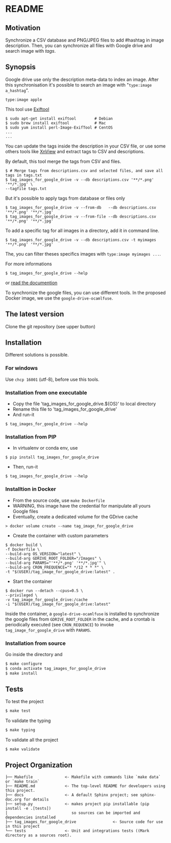 # README

## Motivation
Synchronize a CSV database and PNG/JPEG files to add #hashtag in image description.
Then, you can synchronize all files with Google drive and search image with *tags*.

## Synopsis
Google drive use only the description meta-data to index an image.
After this synchronisation it's possible to search an image with
"`type:image a_hashtag`".
```
type:image apple
```

This tool use [Exiftool](https://github.com/exiftool/exiftool)
```shell
$ sudo apt-get install exiftool        # Debian
$ sudo brew install exiftool           # Mac
$ sudo yum install perl-Image-ExifTool # CentOS
...
...
```

You can update the tags inside the description in your CSV file,
or use some others tools like [XnView](https://www.xnview.com/fr/)
and extract tags to CSV and descriptions.

By default, this tool merge the tags from CSV and files.

```shell
$ # Merge tags from descriptions.csv and selected files, and save all tags in tags.txt
$ tag_images_for_google_drive -v --db descriptions.csv '**/*.png' '**/*.jpg' \
--tagfile tags.txt
```

But it's possible to apply tags from database or files only
```shell
$ tag_images_for_google_drive -v --from-db   --db descriptions.csv '**/*.png' '**/*.jpg'
$ tag_images_for_google_drive -v --from-file --db descriptions.csv '**/*.png' '**/*.jpg'
```

To add a specific tag for all images in a directory, add it in command line.
```shell
$ tag_images_for_google_drive -v --db descriptions.csv -t myimages '**/*.png' '**/*.jpg'
```
The, you can filter theses specifics images with `type:image myimages ...`.

For more informations
```shell
$ tag_images_for_google_drive --help
```

or [read the documention](https://tag-images-for-google-drives.readthedocs.io/en/latest/)

To synchronize the google files, you can use different tools.
In the proposed Docker image, we use the `google-drive-ocamlfuse`.

## The latest version
Clone the git repository (see upper button)

## Installation
Different solutions is possible.

### For windows
Use `chcp 16001` (utf-8), before use this tools.

### Installation from one executable
- Copy the file 'tag_images_for_google_drive.${OS}' to local directory
- Rename this file to 'tag_images_for_google_drive'
- And run-it
```shell
$ tag_images_for_google_drive --help
```

### Installation from PIP
- In virtualenv or conda env, use
```shell
$ pip install tag_images_for_google_drive
```

- Then, run-it

```shell
$ tag_images_for_google_drive --help
```

### Installtion in Docker
- From the source code, use `make Dockerfile`
- WARNING, this image have the credential for manipulate all yours Google files
- Eventually, create a dedicated volume for the GDrive cache

```shell
> docker volume create --name tag_image_for_google_drive
```

- Create the container with custom parameters

```shell
$ docker build \
-f Dockerfile \
--build-arg OS_VERSION="latest" \
--build-arg GDRIVE_ROOT_FOLDER="/Images" \
--build-arg PARAMS="'**/*.png' '**/*.jpg'" \
--build-arg CRON_FREQUENCE="* */12 * * *" \
-t "$(USER)/tag_image_for_google_drive:latest" .
```

- Start the container

```shell
$ docker run --detach --cpus=0.5 \
--privileged \
-v tag_image_for_google_drive:/cache
-i "$(USER)/tag_image_for_google_drive:latest"
```

Inside the container, a `google-drive-ocamlfuse` is installed to synchronize the google files
from `GDRIVE_ROOT_FOLDER` in the cache, and a crontab is periodically executed (see `CRON_REQUENCE`)
to invoke `tag_image_for_google_drive` with `PARAMS`.

### Installation from source
Go inside the directory and

```bash
$ make configure
$ conda activate tag_images_for_google_drive
$ make install
```

## Tests
To test the project

```bash
$ make test
```

To validate the typing

```bash
$ make typing
```

To validate all the project

```bash
$ make validate
```

## Project Organization
    ├── Makefile              <- Makefile with commands like `make data` or `make train`
    ├── README.md             <- The top-level README for developers using this project.
    ├── docs                  <- A default Sphinx project; see sphinx-doc.org for details
    ├── setup.py              <- makes project pip installable (pip install -e .[tests])
    │                            so sources can be imported and dependencies installed
    ├── tag_images_for_google_drive                <- Source code for use in this project
    └── tests                 <- Unit and integrations tests ((Mark directory as a sources root).



